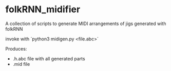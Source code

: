 # folkRNN_midifier
A collection of scripts to generate MIDI arrangements of jigs generated with folkRNN 

invoke with ´python3 midigen.py <file.abc>´

Produces:
- .h.abc file with all generated parts
- .mid file
